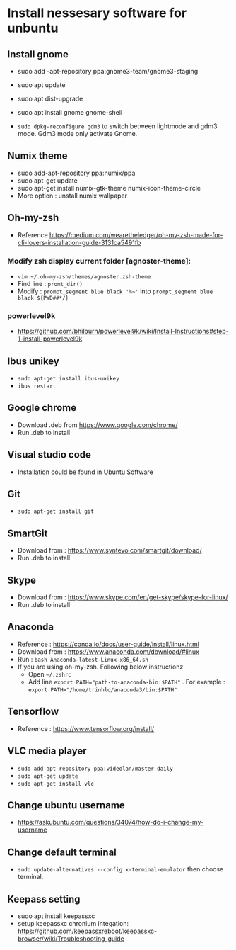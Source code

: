 # Install nessesary software for unbuntu

## Install gnome

* sudo add -apt-repository ppa:gnome3-team/gnome3-staging
* sudo apt update
* sudo apt dist-upgrade
* sudo apt install gnome gnome-shell

* `sudo dpkg-reconfigure gdm3` to switch between lightmode and gdm3 mode. Gdm3 mode only activate Gnome.

## Numix theme

* sudo add-apt-repository ppa:numix/ppa
* sudo apt-get update
* sudo apt-get install numix-gtk-theme numix-icon-theme-circle
* More option : unstall numix wallpaper

## Oh-my-zsh

* Reference https://medium.com/wearetheledger/oh-my-zsh-made-for-cli-lovers-installation-guide-3131ca5491fb

### Modify zsh display current folder [agnoster-theme]:

* `vim ~/.oh-my-zsh/themes/agnoster.zsh-theme`
* Find line : `promt_dir()`
* Modify : `prompt_segment blue black '%~'` into `prompt_segment blue black ${PWD##*/}`  

### powerlevel9k

* https://github.com/bhilburn/powerlevel9k/wiki/Install-Instructions#step-1-install-powerlevel9k

## Ibus unikey

* `sudo apt-get install ibus-unikey`
* `ibus restart`

## Google chrome 

* Download .deb from https://www.google.com/chrome/
* Run .deb to install

## Visual studio code

* Installation could be found in Ubuntu Software

## Git

* `sudo apt-get install git`

## SmartGit 

* Download from : https://www.syntevo.com/smartgit/download/
* Run .deb to install

## Skype

* Download from : https://www.skype.com/en/get-skype/skype-for-linux/
* Run .deb to install

## Anaconda

* Reference : https://conda.io/docs/user-guide/install/linux.html
* Download from : https://www.anaconda.com/download/#linux
* Run : `bash Anaconda-latest-Linux-x86_64.sh`
* If you are using oh-my-zsh. Following below instructionz
  * Open `~/.zshrc`
  * Add line `export PATH="path-to-anaconda-bin:$PATH"` . For example : `export PATH="/home/trinhlq/anaconda3/bin:$PATH"`

## Tensorflow

* Reference : https://www.tensorflow.org/install/

## VLC media player

* `sudo add-apt-repository ppa:videolan/master-daily` 
* `sudo apt-get update`
* `sudo apt-get install vlc`

## Change ubuntu username
* https://askubuntu.com/questions/34074/how-do-i-change-my-username

## Change default terminal

* `sudo update-alternatives --config x-terminal-emulator` then choose terminal.

## Keepass setting
* sudo apt install keepassxc
* setup keepassxc chronium integation: https://github.com/keepassxreboot/keepassxc-browser/wiki/Troubleshooting-guide
